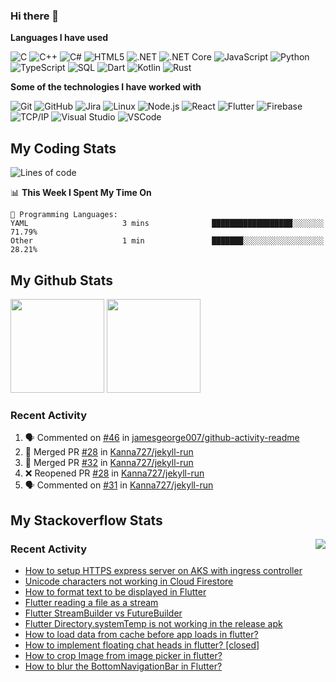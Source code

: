 ### Hi there 👋

<!-- ![Visits Badge](https://badges.pufler.dev/visits/Kanna727/Kanna727?style=for-the-badge) -->
<!-- ![Years Badge](https://badges.pufler.dev/years/Kanna727?style=for-the-badge) -->
<!-- [![Repos Badge](https://badges.pufler.dev/repos/Kanna727?style=for-the-badge)](https://github.com/Kanna727?tab=repositories) -->
<!-- [![Gists Badge](https://badges.pufler.dev/gists/Kanna727?style=for-the-badge)](https://gist.github.com/Kanna727) -->

**Languages I have used**

![C](https://img.shields.io/badge/-C-000000?style=flat&logo=C&logoColor=A8B9CC)
![C++](https://img.shields.io/badge/-C++-000000?style=flat&logo=C%2B%2B&logoColor=00599C)
![C#](https://img.shields.io/badge/-C%23-000000?style=flat&logo=c-sharp&logoColor=239120)
![HTML5](https://img.shields.io/badge/-HTML5-000000?style=flat&logo=HTML5)
![.NET](https://img.shields.io/badge/-.NET-000000?style=flat&logo=.NET&logoColor=5C2D91)
![.NET Core](https://img.shields.io/badge/-.NET_Core-000000?style=flat)
![JavaScript](https://img.shields.io/badge/-JavaScript-000000?style=flat&logo=javascript)
![Python](https://img.shields.io/badge/-Python-000000?style=flat&logo=python)
![TypeScript](https://img.shields.io/badge/-TypeScript-000000?style=flat&logo=typescript&logoColor=007ACC)
![SQL](https://img.shields.io/badge/-SQL-000000?style=flat&logo=MySQL)
![Dart](https://img.shields.io/badge/-Dart-000000?style=flat&logo=Dart&logoColor=0175C2)
![Kotlin](https://img.shields.io/badge/-Kotlin-000000?style=flat&logo=Kotlin&logoColor=0095d5)
![Rust](https://img.shields.io/badge/-Rust-000000?style=flat&logo=Rust&logoColor=D74C0F)

**Some of the technologies I have worked with**

![Git](https://img.shields.io/badge/-Git-000000?style=flat&logo=git&logoColor=F05032)
![GitHub](https://img.shields.io/badge/-GitHub-000000?style=flat&logo=github&logoColor=FFFFFF)
![Jira](https://img.shields.io/badge/-Jira-000000?style=flat&logo=jira-software&logoColor=0052CC)
![Linux](https://img.shields.io/badge/-Linux-000000?style=flat&logo=linux&logoColor=FCC624)
![Node.js](https://img.shields.io/badge/-Node.js-000000?style=flat&logo=node.js&logoColor=339933)
![React](https://img.shields.io/badge/-React-000000?style=flat&logo=React&logoColor=61DAFB)
![Flutter](https://img.shields.io/badge/-Flutter-000000?style=flat&logo=Flutter&logoColor=02569b)
![Firebase](https://img.shields.io/badge/-Firebase-000000?style=flat&logo=Firebase&logoColor=ffca28)
![TCP/IP](https://img.shields.io/badge/-TCP/IP-000000?style=flat&logo=cisco&logoColor=white)
![Visual Studio](https://img.shields.io/badge/-Visual_Studio-000000?style=flat&logo=visual-studio&logoColor=5c2d91)
![VSCode](https://img.shields.io/badge/-VSCode-000000?style=flat&logo=visual-studio-code&logoColor=007acc)


## My Coding Stats
<!--START_SECTION:waka-->
![Lines of code](https://img.shields.io/badge/From%20Hello%20World%20I%27ve%20Written-299308%20lines%20of%20code-blue)

📊 **This Week I Spent My Time On** 

```text
💬 Programming Languages: 
YAML                     3 mins              ██████████████████░░░░░░░   71.79% 
Other                    1 min               ███████░░░░░░░░░░░░░░░░░░   28.21%

```


<!--END_SECTION:waka-->

## My Github Stats
<img align="" height='150px'
src="https://github-readme-stats.vercel.app/api?username=kanna727&count_private=true&show_icons=true&theme=dark&include_all_commits=true"/>
<img align="" height='150px'
src="https://github-readme-stats.vercel.app/api/top-langs/?username=kanna727&layout=compact&theme=dark"/>

### Recent Activity

<!--START_SECTION:activity-->
1. 🗣 Commented on [#46](https://github.com/jamesgeorge007/github-activity-readme/issues/46) in [jamesgeorge007/github-activity-readme](https://github.com/jamesgeorge007/github-activity-readme)
2. 🎉 Merged PR [#28](https://github.com/Kanna727/jekyll-run/pull/28) in [Kanna727/jekyll-run](https://github.com/Kanna727/jekyll-run)
3. 🎉 Merged PR [#32](https://github.com/Kanna727/jekyll-run/pull/32) in [Kanna727/jekyll-run](https://github.com/Kanna727/jekyll-run)
4. ❌ Reopened PR [#28](https://github.com/Kanna727/jekyll-run/pull/28) in [Kanna727/jekyll-run](https://github.com/Kanna727/jekyll-run)
5. 🗣 Commented on [#31](https://github.com/Kanna727/jekyll-run/issues/31) in [Kanna727/jekyll-run](https://github.com/Kanna727/jekyll-run)
<!--END_SECTION:activity-->

## My Stackoverflow Stats

<a href="https://stackoverflow.com/users/8487133/prasanth-kanna"><img align="right" src="https://github-readme-stackoverflow.vercel.app/?userID=8487133&theme=dark"></a>

### Recent Activity
<!-- STACKOVERFLOW:START -->
- [How to setup HTTPS express server on AKS with ingress controller](https://stackoverflow.com/questions/65362908/how-to-setup-https-express-server-on-aks-with-ingress-controller)
- [Unicode characters not working in Cloud Firestore](https://stackoverflow.com/questions/53855197/unicode-characters-not-working-in-cloud-firestore)
- [How to format text to be displayed in Flutter](https://stackoverflow.com/questions/53853176/how-to-format-text-to-be-displayed-in-flutter)
- [Flutter reading a file as a stream](https://stackoverflow.com/questions/51136512/flutter-reading-a-file-as-a-stream)
- [Flutter StreamBuilder vs FutureBuilder](https://stackoverflow.com/questions/50844519/flutter-streambuilder-vs-futurebuilder)
- [Flutter Directory.systemTemp is not working in the release apk](https://stackoverflow.com/questions/50803347/flutter-directory-systemtemp-is-not-working-in-the-release-apk)
- [How to load data from cache before app loads in flutter?](https://stackoverflow.com/questions/50783868/how-to-load-data-from-cache-before-app-loads-in-flutter)
- [How to implement floating chat heads in flutter? [closed]](https://stackoverflow.com/questions/50630133/how-to-implement-floating-chat-heads-in-flutter)
- [How to crop Image from image picker in flutter?](https://stackoverflow.com/questions/50343045/how-to-crop-image-from-image-picker-in-flutter)
- [How to blur the BottomNavigationBar in Flutter?](https://stackoverflow.com/questions/50133651/how-to-blur-the-bottomnavigationbar-in-flutter)
<!-- STACKOVERFLOW:END -->
